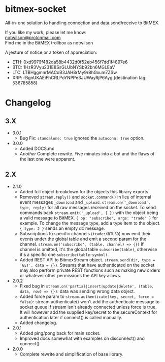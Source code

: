# bitmex-socket
All-in-one solution to handling connection and data send/receive to BitMEX.

If you like my work, please let me know:  
notwilson@protonmail.com  
Find me in the BitMEX trollbox as notwilson

A jesture of notice or a token of appreciation: 
- ETH: 0xd9979f482da58b4432d0f52eb456f7dd1f4897e6
- BTC: 1HzR3Vyu231E8SsGLUbNYSb92bn6MGLEaV  
- LTC: LTBHggmnrMACoB3JAH8rMy9r8hGxum7ZSw  
- XRP: rBgnUKAEiFhCRLPoYNPPe3JUWayRjP6Ayg (destination tag: 536785858)

# Changelog
## 3.X
- 3.0.1
    - Bug Fix: `standalone: true` ignored the `autoconn: true` option.
- 3.0.0
    - Added DOCS.md
    - *Another* Complete rewrite. Five minutes into a bot and the flaws of the last one were apparent.

## 2.X
- 2.1.0
    - Added full object breakdown for the objects this library exports.
    - Removed `stream.reply()` and `socket.command()` in lieu of internal event messages `_download` and `_upload`. `stream.on('_download', type, reply)` for all raw messages received on the socket. To send commands back `stream.emit('_upload', { })` with the object being a valid message to BitMEX. `{ op: "subscribe", args: "trade" }` for example. To change the message type, add a type item to the object. `{ type: 2 }` sends an empty dc message.
    - Subscriptions to specific channels (`trade:XBTUSD`) now emit their events under the global table and emit a second param for the channel. `stream.on('subscribe', (table, channel) => {})` If channel is omitted, it's the global table `subscribe(table)`, otherwise it's a specific one `subscribe(table:symbol)`.
    - Added REST API to BitmexStream object. `stream.send(dir, type = 'GET', data = {})`. Streams that have authenticated on the socket may also perform private REST functions such as making new orders or whatever other permissions the API key allows.
- 2.0.2
    - Fixed bug in `stream.on('partial|insert|update|delete', (table, data, row) => {})`: data was sending wrong data object.
    - Added force param to `stream.authenticate(key, secret, force = false)`: stream.authenticate() won't add the authenticate message to socket queue if stream isn't already connected unless force is true. It will however add the supplied key/secret to the secureContext for authentication later if connect() is called manually.
    - Added changelog.
- 2.0.1
    - Added ping/pong back for main socket.
    - Improved docs somewhat with examples on disconnect() and connect()
- 2.0.0
    - Complete rewrite and simplification of base library.